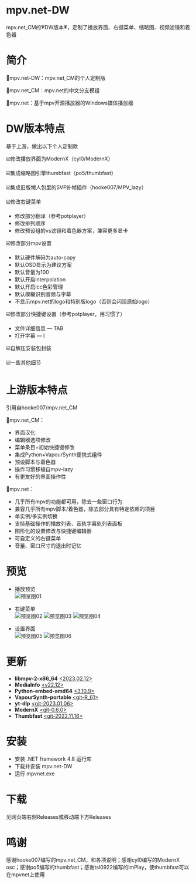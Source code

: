 # mpv.net-DW
mpv.net_CM的💗DW版本💗，定制了播放界面、右键菜单、缩略图、视频滤镜和着色器

# 简介
🔳mpv.net-DW：mpv.net_CM的个人定制版

🔲mpv.net_CM：mpv.net的中文分支模组

🔲mpv.net：基于mpv开源播放器的Windows媒体播放器

# DW版本特点
基于上游，做出以下个人定制款  

☑️修改播放界面为ModernX（cyl0/ModernX）

☑️集成缩略图引擎thumbfast（po5/thumbfast）

☑️集成旧版懒人包里的SVP补帧插件（hooke007/MPV_lazy）

☑️修改右键菜单   
- 修改部分翻译（参考potplayer）    
- 修改排列顺序    
- 修改预设组的vs滤镜和着色器方案，兼容更多显卡 
		
☑️修改部分mpv设置   
- 默认硬件解码为auto-copy  
- 默认OSD显示为建议方案  
- 默认音量为100  
- 默认开启interpolation  
- 默认开启icc色彩管理  
- 默认模糊识别音频与字幕  
- 不显示mpv.net的logo和特别版logo（否则会闪现原始logo）  
		
☑️修改部分快捷键设置（参考potplayer，用习惯了）  
- 文件详细信息 — TAB  
- 打开字幕 — l  

☑️自解压安装包封装

☑️一些其他细节

# 上游版本特点
引用自hooke007/mpv.net_CM

🔘mpv.net_CM：

- 界面汉化   
- 编辑器选项修改   
- 菜单条目+初始快捷键修改   
- 集成Python+VapourSynth便携式组件   
- 预设脚本与着色器   
- 操作习惯移植自mpv-lazy   
- 有更友好的界面操作性

🔘mpv.net：

- 几乎所有mpv的功能都可用，除去一些窗口行为  
- 兼容几乎所有mpv脚本/着色器，除去部分具有特定依赖的项目  
- 单实例/多实例切换
- 支持基础操作的播放列表、音轨字幕轨列表面板   
- 图形化的设置修改与快捷键编辑器  
- 可自定义的右键菜单  
- 音量、窗口尺寸的退出时记忆 

# 预览
- 播放预览  
![预览图01](https://user-images.githubusercontent.com/125502871/220343125-74366dd1-af9e-41a3-81e4-f1f06328a881.jpg)

- 右键菜单  
![预览图02](https://user-images.githubusercontent.com/125502871/221334160-ce3310fa-b8bb-4258-a76c-992cd1467f39.jpg)
![预览图03](https://user-images.githubusercontent.com/125502871/221334168-57b9a765-2a77-4be5-ac54-e0f5abe7b82c.jpg)
![预览图04](https://user-images.githubusercontent.com/125502871/222751934-2ffc0619-381e-454c-93c7-82fd8b005300.jpg)

- 设置界面  
![预览图05](https://user-images.githubusercontent.com/125502871/220125827-6a33ee6d-14a9-40fa-ae0c-733f6760f7b4.jpg)
![预览图06](https://user-images.githubusercontent.com/125502871/220144657-50817726-37f3-41c5-87be-9e50ca5a4cca.jpg)

# 更新
- **libmpv-2-x86_64** [<2023.02.12>](https://sourceforge.net/projects/mpv-player-windows/files/libmpv)
- **MediaInfo** [<v22.12>](https://mediaarea.net/en/MediaInfo/Download/Windows)
- **Python-embed-amd64** [<3.10.9>](https://www.python.org/downloads)
- **VapourSynth-portable** [<git-R_61>](https://github.com/vapoursynth/vapoursynth/releases)
- **yt-dlp** [<git-2023.01.06>](https://github.com/yt-dlp/yt-dlp/releases)
- **ModernX** [<git-0.6.0>](https://github.com/cyl0/ModernX/releases)
- **Thumbfast** [<git-2022.11.16>](https://github.com/po5/thumbfast)

# 安装
- 安装 .NET framework 4.8 运行库
- 下载并安装 mpv.net-DW
- 运行 mpvnet.exe

# 下载
见网页端右侧Releases或移动端下方Releases

# 鸣谢
感谢hooke007编写的mpv.net_CM，和各项说明；感谢cyl0编写的ModernX osc；感谢po5编写的thumbfast；感谢tsl0922编写的ImPlay，使thumbfast可以在mpvnet上使用
